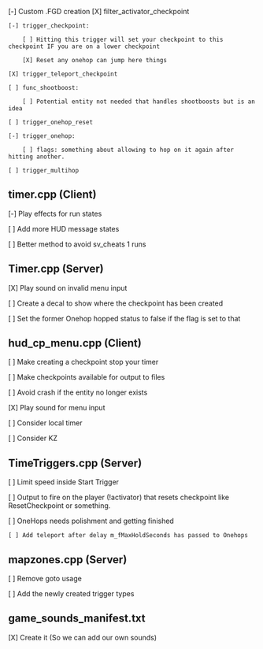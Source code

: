 [-] Custom .FGD creation
    [X] filter_activator_checkpoint
    
    [-] trigger_checkpoint:
    
        [ ] Hitting this trigger will set your checkpoint to this checkpoint IF you are on a lower checkpoint
        
        [X] Reset any onehop can jump here things
        
    [X] trigger_teleport_checkpoint
 
    [ ] func_shootboost:
        
        [ ] Potential entity not needed that handles shootboosts but is an idea

    [ ] trigger_onehop_reset
    
    [-] trigger_onehop:
    
        [ ] flags: something about allowing to hop on it again after hitting another.
 
    [ ] trigger_multihop
 
## timer.cpp (Client) 
[-] Play effects for run states

[ ] Add more HUD message states

[ ] Better method to avoid sv_cheats 1 runs


## Timer.cpp (Server)
[X] Play sound on invalid menu input

[ ] Create a decal to show where the checkpoint has been created

[ ] Set the former Onehop hopped status to false if the flag is set to that


## hud_cp_menu.cpp (Client) 
[ ] Make creating a checkpoint stop your timer

[ ] Make checkpoints available for output to files

[ ] Avoid crash if the entity no longer exists

[X] Play sound for menu input

[ ] Consider local timer

[ ] Consider KZ


## TimeTriggers.cpp (Server)
[ ] Limit speed inside Start Trigger

[ ] Output to fire on the player (!activator) that resets checkpoint like ResetCheckpoint or something.

[ ] OneHops needs polishment and getting finished

    [ ] Add teleport after delay m_fMaxHoldSeconds has passed to Onehops

## mapzones.cpp (Server)
[ ] Remove goto usage

[ ] Add the newly created trigger types

## game_sounds_manifest.txt 
[X] Create it (So we can add our own sounds)